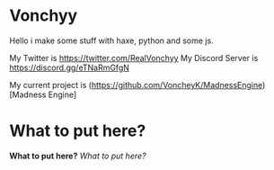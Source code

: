 # Vonchyy
Hello i make some stuff with haxe, python and some js.

My Twitter is https://twitter.com/RealVonchyy
My Discord Server is https://discord.gg/eTNaRmGfgN

My current project is (https://github.com/VoncheyK/MadnessEngine)[Madness Engine]

# What to put here?
**What to put here?**
*What to put here?*
